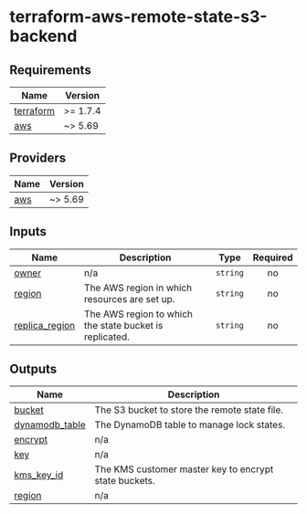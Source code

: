 # terraform-aws-remote-state-s3-backend

## Requirements

| Name                                                                     | Version  |
| ------------------------------------------------------------------------ | -------- |
| <a name="requirement_terraform"></a> [terraform](#requirement_terraform) | >= 1.7.4 |
| <a name="requirement_aws"></a> [aws](#requirement_aws)                   | ~> 5.69  |

## Providers

| Name                                             | Version |
| ------------------------------------------------ | ------- |
| <a name="provider_aws"></a> [aws](#provider_aws) | ~> 5.69 |

## Inputs

| Name                                                                        | Description                                             | Type     | Required |
| --------------------------------------------------------------------------- | ------------------------------------------------------- | -------- | :------: |
| <a name="input_owner"></a> [owner](#input_owner)                            | n/a                                                     | `string` |    no    |
| <a name="input_region"></a> [region](#input_region)                         | The AWS region in which resources are set up.           | `string` |    no    |
| <a name="input_replica_region"></a> [replica_region](#input_replica_region) | The AWS region to which the state bucket is replicated. | `string` |    no    |

## Outputs

| Name                                                                          | Description                                           |
| ----------------------------------------------------------------------------- | ----------------------------------------------------- |
| <a name="output_bucket"></a> [bucket](#output_bucket)                         | The S3 bucket to store the remote state file.         |
| <a name="output_dynamodb_table"></a> [dynamodb_table](#output_dynamodb_table) | The DynamoDB table to manage lock states.             |
| <a name="output_encrypt"></a> [encrypt](#output_encrypt)                      | n/a                                                   |
| <a name="output_key"></a> [key](#output_key)                                  | n/a                                                   |
| <a name="output_kms_key_id"></a> [kms_key_id](#output_kms_key_id)             | The KMS customer master key to encrypt state buckets. |
| <a name="output_region"></a> [region](#output_region)                         | n/a                                                   |
